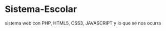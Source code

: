 Sistema-Escolar
===============

sistema web con PHP, HTML5, CSS3, JAVASCRIPT  y lo que se nos ocurra
